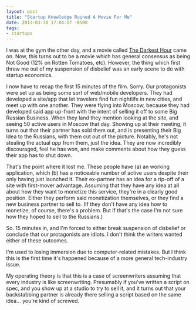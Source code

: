 ```yaml
---
layout: post
title: "Startup Knowledge Ruined A Movie For Me"
date: 2013-03-30 17:04:17 -0500
tags:
- startups
---
```

I was at the gym the other day, and a movie called [The Darkest Hour][darkesthour] came on. Now, this turns out to be a movie which has general consensus as being Not Good (12% on Rotten Tomatoes, etc). However, the thing which first threw me out of my suspension of disbelief was an early scene to do with startup economics.

I now have to recap the first 15 minutes of the film. Sorry. Our protagonists were set up as being some sort of web/mobile developers. They had developed a site/app that let travelers find fun nightlife in new cities, and meet up with one another. They were flying into Moscow, because they had developed said app up-front with the intent of selling it off to some Big Russian Business. When they land they mention looking at the site, and seeing 50 active users in Moscow that day. Showing up at their meeting, it turns out that their partner has sold them out, and is presenting their Big Idea to the Russians, with them cut out of the picture. Notably, he's not stealing the actual *app* from them, just the idea. They are now incredibly discouraged, feel he has won, and make comments about how they guess their app has to shut down.

That's the point where it lost me. These people have (a) an working application, which (b) has a noticeable number of active users despite their only having just launched it. Their ex-partner has an idea for a rip-off of a site with first-mover advantage. Assuming that they have any idea at all about how they want to monetize this service, they're in a clearly good position. Either they perform said monetization themselves, or they find a new business partner to sell to. (If they don't have any idea how to monetize, of course, there's a problem. But if that's the case I'm not sure how they hoped to sell to the Russians.)

So. 15 minutes in, and I'm forced to either break suspension of disbelief or conclude that our protagonists are idiots. I don't think the writers wanted either of these outcomes.

I'm used to losing immersion due to computer-related mistakes. But I think this is the first time it's happened because of a more general tech-industry issue.

My operating theory is that this is a case of screenwriters assuming that every industry is like screenwriting. Presumably if you've written a script on spec, and you show up at a studio to try to sell it, and it turns out that your backstabbing partner is already there selling a script based on the same idea... you're kind of screwed.

[darkesthour]: http://en.wikipedia.org/wiki/The_Darkest_Hour_%28film%29